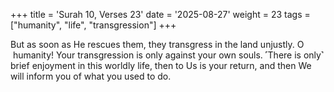 +++
title = 'Surah 10, Verses 23'
date = '2025-08-27'
weight = 23
tags = ["humanity", "life", "transgression"]
+++

But as soon as He rescues them, they transgress in the land unjustly. O  humanity! Your transgression is only against your own souls. ˹There is only˺ brief enjoyment in this worldly life, then to Us is your return, and then We will inform you of what you used to do.